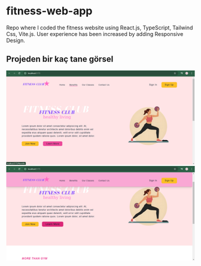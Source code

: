 
# fitness-web-app
Repo where I coded the fitness website using React.js, TypeScript, Tailwind Css, Vite.js. User experience has been increased by adding Responsive Design.

## Projeden bir kaç tane görsel
![Proje görsel 1](src/assets/images/fitnessweb-1.png)
![Proje görsel 2](src/assets/images/fitnessweb-2.png)



